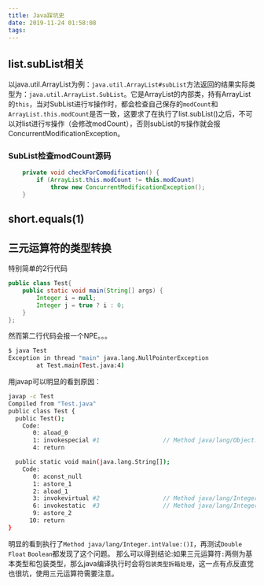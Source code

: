```yaml
---
title: Java踩坑史
date: 2019-11-24 01:58:08
tags:
---
```


## list.subList相关
以java.util.ArrayList为例：`java.util.ArrayList#subList`方法返回的结果实际类型为：`java.util.ArrayList.SubList`。它是ArrayList的内部类，持有ArrayList的`this`，当对SubList进行`写`操作时，都会检查自己保存的`modCount`和`ArrayList.this.modCount`是否一致，这要求了在执行了list.subList()之后，不可以对list进行`写`操作（会修改modCount），否则subList的`写`操作就会报ConcurrentModificationException。

### SubList检查modCount源码
```java
    private void checkForComodification() {
        if (ArrayList.this.modCount != this.modCount)
            throw new ConcurrentModificationException();
    }
```
     

## short.equals(1)


## 三元运算符的类型转换
特别简单的2行代码
```java
public class Test{
    public static void main(String[] args) {
        Integer i = null;
        Integer j = true ? i : 0;
    }
};
```
然而第二行代码会报一个NPE。。。
```bash
$ java Test
Exception in thread "main" java.lang.NullPointerException
        at Test.main(Test.java:4)
```
用javap可以明显的看到原因：
```bash
javap -c Test
Compiled from "Test.java"
public class Test {
  public Test();
    Code:
       0: aload_0
       1: invokespecial #1                  // Method java/lang/Object."<init>":()V
       4: return

  public static void main(java.lang.String[]);
    Code:
       0: aconst_null
       1: astore_1
       2: aload_1
       3: invokevirtual #2                  // Method java/lang/Integer.intValue:()I
       6: invokestatic  #3                  // Method java/lang/Integer.valueOf:(I)Ljava/lang/Integer;
       9: astore_2
      10: return
}
```
明显的看到执行了``Method java/lang/Integer.intValue:()I``，再测试`Double` `Float` `Boolean`都发现了这个问题。
那么可以得到结论:如果三元运算符`:`两侧为基本类型和包装类型，那么java编译执行时会将``包装类型拆箱处理``，这一点有点反直觉也很坑，使用三元运算符需要注意。

